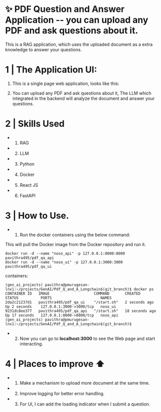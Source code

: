 # :sparkles: PDF Question and Answer Application -- you can upload any PDF and ask questions about it.

This is a RAG application, which uses the uploaded document as a extra knowledge to answer your questions.

# 1 | The Application UI:
1. This is a single page web application, looks like this:

2. You can upload any PDF and ask questions about it, The LLM which integrated in the backend will analyze the document and answer your questions.


# 2 | Skills Used
- 1. RAG
- 2. LLM
- 3. Python
- 4. Docker
- 5. React JS
- 6. FastAPI

# 3 | How to Use.
- 1. Run the docker containers using the below command:

This will pull the Docker image from the Docker repository and run it.
```
docker run -d --name "noso_api" -p 127.0.0.1:8000:8000  pavithra495/pdf_qa_api
docker run -d --name "noso_ui" -p 127.0.0.1:3000:3000  pavithra495/pdf_qa_ui
```
containers:
```
(gen_ai_projects) pavithra@pmurugesan-lnx1:~/projects/GenAI/Pdf_Q_and_A_Longchain$(git_branch)$ docker ps
CONTAINER ID   IMAGE                    COMMAND       CREATED          STATUS          PORTS                      NAMES
2da2c21237d1   pavithra495/pdf_qa_ui    "/start.sh"   2 seconds ago    Up 2 seconds    127.0.0.1:3000->3000/tcp   noso_ui
9231dc8ee377   pavithra495/pdf_qa_api   "/start.sh"   18 seconds ago   Up 17 seconds   127.0.0.1:8000->8000/tcp   noso_api
(gen_ai_projects) pavithra@pmurugesan-lnx1:~/projects/GenAI/Pdf_Q_and_A_Longchain$(git_branch)$
```
- 2. Now you can go to **localhost:3000** to see the Web page and start interacting.

# 4 | Places to improve :arrow_up:
- 1. Make a mechanism to upload more document at the same time.
- 2. Improve logging for better error handling.
- 3. For UI, I can add the loading indicator when I submit a question.